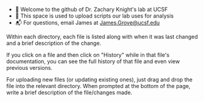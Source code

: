 - 👋 Welcome to the github of Dr. Zachary Knight's lab at UCSF
- 👀 This space is used to upload scripts our lab uses for analysis
- 📬 For questions, email James at James.Grove@ucsf.edu


Within each directory, each file is listed along with when it was last changed and a brief description of the change.

If you click on a file and then click on "History" while in that file's documentation, you can see the full history of that file and even view previous versions.

For uploading new files (or updating existing ones), just drag and drop the file into the relevant directory. When prompted at the bottom of the page, write a brief description of the file/changes made.
